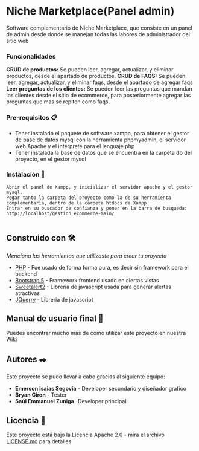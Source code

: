 # Niche Marketplace(Panel admin)

Software complementario de Niche Marketplace, que consiste en un panel de admin desde donde se manejan todas las labores de administrador del sitio web
### Funcionalidades

**CRUD de productos:** Se pueden leer, agregar, actualizar, y eliminar productos,  desde el apartado de productos.
**CRUD de FAQS:** Se pueden leer, agregar, actualizar, y eliminar faqs, desde el apartado de agregar faqs
**Leer preguntas de los clientes:** Se pueden leer las preguntas que mandan los clientes desde el sitio de ecommerce, para posteriormente agregar las preguntas que mas se repiten como faqs.



### Pre-requisitos 📋

- Tener instalado el paquete de software xampp, para obtener el gestor de base de datos mysql con la herramienta phpmyadmin, el servidor web Apache y el intérprete para el lenguaje php
- Tener instalada la base de datos que se encuentra en la carpeta db del proyecto, en el gestor mysql



### Instalación 🔧



```
Abrir el panel de Xampp, y inicializar el servidor apache y el gestor mysql.
Pegar tanto la carpeta del proyecto como la de su herramienta complementaria, dentro de la carpeta htdocs de Xampp.
Entrar en su buscador de confianza y poner en la barra de busqueda: http://localhost/gestion_ecommerce-main/


```

## Construido con 🛠️

_Menciona las herramientas que utilizaste para crear tu proyecto_

* [PHP](https://www.php.net/) - Fue usado de forma forma pura, es decir sin framework para el backend
* [Bootstrap 5](https://getbootstrap.com/docs/5.0/getting-started/introduction/) - Framework frontend usado en ciertas vistas
* [Sweetalert2](https://sweetalert2.github.io/#download) - Libreria de javascript usada para generar alertas atractivas
* [JQuerry](https://jquery.com/) - Libreria de javascript

## Manual de usuario final 📖

Puedes encontrar mucho más de cómo utilizar este proyecto en nuestra [Wiki](https://github.com/tu/proyecto/wiki)


## Autores ✒️

Este proyecto se pudo llevar a cabo gracias al siguiente equipo:

* **Emerson Isaias Segovia** - Developer secundario y diseñador grafico
* **Bryan Giron** - Tester
* **Saúl Emmanuel Zuniga** -Developer principal

## Licencia 📄

Este proyecto está bajo la Licencia Apache 2.0 - mira el archivo [LICENSE.md](https://github.com/sauzuniga/ecommerce/blob/2.0/LICENSE.md) para detalles



